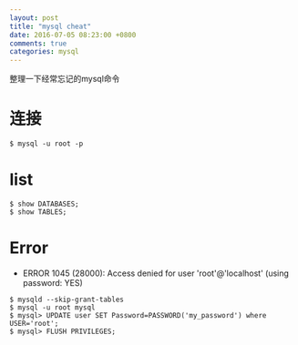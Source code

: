 ```yaml
---
layout: post
title: "mysql cheat"
date: 2016-07-05 08:23:00 +0800
comments: true
categories: mysql
---
```


整理一下经常忘记的mysql命令

# 连接

```
$ mysql -u root -p
```

# list
```
$ show DATABASES;
$ show TABLES;
```

# Error

* ERROR 1045 (28000): Access denied for user 'root'@'localhost' (using password: YES)

```
$ mysqld --skip-grant-tables
$ mysql -u root mysql
$ mysql> UPDATE user SET Password=PASSWORD('my_password') where USER='root';
$ mysql> FLUSH PRIVILEGES;
```
